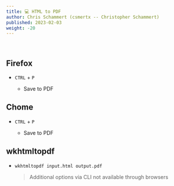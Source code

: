 ```yaml
---
title: 💻 HTML to PDF
author: Chris Schammert (csmertx -- Christopher Schammert)
published: 2023-02-03
weight: -20
---
```


<br />

## Firefox

- ```CTRL``` + ```P```

    - Save to PDF

## Chome

- ```CTRL``` + ```P```

    - Save to PDF

## wkhtmltopdf

- ```wkhtmltopdf input.html output.pdf```

    > Additional options via CLI not available through browsers
